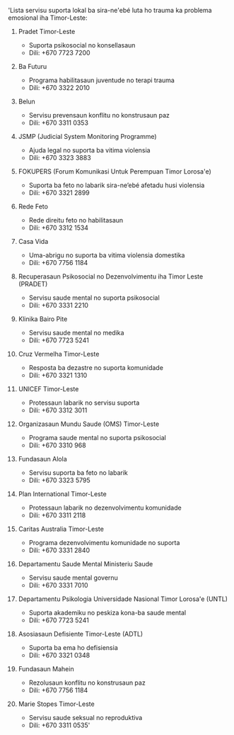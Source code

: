'Lista servisu suporta lokal ba sira-ne'ebé luta ho trauma ka problema emosional iha Timor-Leste:

1. Pradet Timor-Leste
   - Suporta psikosocial no konsellasaun
   - Dili: +670 7723 7200

2. Ba Futuru
   - Programa habilitasaun juventude no terapi trauma
   - Dili: +670 3322 2010

3. Belun
   - Servisu prevensaun konflitu no konstrusaun paz
   - Dili: +670 3311 0353

4. JSMP (Judicial System Monitoring Programme)
   - Ajuda legal no suporta ba vitima violensia
   - Dili: +670 3323 3883

5. FOKUPERS (Forum Komunikasi Untuk Perempuan Timor Lorosa'e)
   - Suporta ba feto no labarik sira-ne’ebé afetadu husi violensia
   - Dili: +670 3321 2899

6. Rede Feto
   - Rede direitu feto no habilitasaun
   - Dili: +670 3312 1534

7. Casa Vida
   - Uma-abrigu no suporta ba vitima violensia domestika
   - Dili: +670 7756 1184

8. Recuperasaun Psikosocial no Dezenvolvimentu iha Timor Leste (PRADET)
   - Servisu saude mental no suporta psikosocial
   - Dili: +670 3331 2210

9. Klinika Bairo Pite
   - Servisu saude mental no medika
   - Dili: +670 7723 5241

10. Cruz Vermelha Timor-Leste
    - Resposta ba dezastre no suporta komunidade
    - Dili: +670 3321 1310

11. UNICEF Timor-Leste
    - Protessaun labarik no servisu suporta
    - Dili: +670 3312 3011

12. Organizasaun Mundu Saude (OMS) Timor-Leste
    - Programa saude mental no suporta psikosocial
    - Dili: +670 3310 968

13. Fundasaun Alola
    - Servisu suporta ba feto no labarik
    - Dili: +670 3323 5795

14. Plan International Timor-Leste
    - Protessaun labarik no dezenvolvimentu komunidade
    - Dili: +670 3311 2118

15. Caritas Australia Timor-Leste
    - Programa dezenvolvimentu komunidade no suporta
    - Dili: +670 3331 2840

16. Departamentu Saude Mental Ministeriu Saude
    - Servisu saude mental governu
    - Dili: +670 3331 7010

17. Departamentu Psikologia Universidade Nasional Timor Lorosa'e (UNTL)
    - Suporta akademiku no peskiza kona-ba saude mental
    - Dili: +670 7723 5241

18. Asosiasaun Defisiente Timor-Leste (ADTL)
    - Suporta ba ema ho defisiensia
    - Dili: +670 3321 0348

19. Fundasaun Mahein
    - Rezolusaun konflitu no konstrusaun paz
    - Dili: +670 7756 1184

20. Marie Stopes Timor-Leste
    - Servisu saude seksual no reproduktiva
    - Dili: +670 3311 0535'
